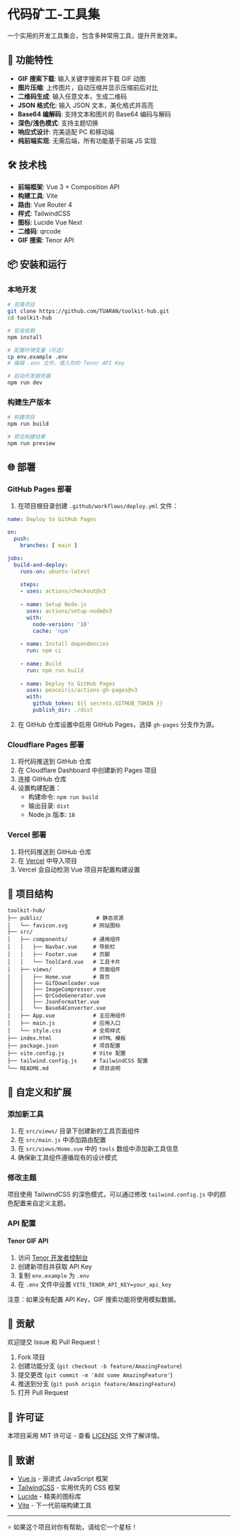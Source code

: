 # 代码矿工-工具集

一个实用的开发工具集合，包含多种常用工具，提升开发效率。

## 🚀 功能特性

- **GIF 搜索下载**: 输入关键字搜索并下载 GIF 动图
- **图片压缩**: 上传图片，自动压缩并显示压缩前后对比
- **二维码生成**: 输入任意文本，生成二维码
- **JSON 格式化**: 输入 JSON 文本，美化格式并高亮
- **Base64 编解码**: 支持文本和图片的 Base64 编码与解码
- **深色/浅色模式**: 支持主题切换
- **响应式设计**: 完美适配 PC 和移动端
- **纯前端实现**: 无需后端，所有功能基于前端 JS 实现

## 🛠️ 技术栈

- **前端框架**: Vue 3 + Composition API
- **构建工具**: Vite
- **路由**: Vue Router 4
- **样式**: TailwindCSS
- **图标**: Lucide Vue Next
- **二维码**: qrcode
- **GIF 搜索**: Tenor API

## 📦 安装和运行

### 本地开发

```bash
# 克隆项目
git clone https://github.com/TUARAN/toolkit-hub.git
cd toolkit-hub

# 安装依赖
npm install

# 配置环境变量（可选）
cp env.example .env
# 编辑 .env 文件，填入你的 Tenor API Key

# 启动开发服务器
npm run dev
```

### 构建生产版本

```bash
# 构建项目
npm run build

# 预览构建结果
npm run preview
```

## 🌐 部署

### GitHub Pages 部署

1. 在项目根目录创建 `.github/workflows/deploy.yml` 文件：

```yaml
name: Deploy to GitHub Pages

on:
  push:
    branches: [ main ]

jobs:
  build-and-deploy:
    runs-on: ubuntu-latest
    
    steps:
    - uses: actions/checkout@v3
    
    - name: Setup Node.js
      uses: actions/setup-node@v3
      with:
        node-version: '18'
        cache: 'npm'
    
    - name: Install dependencies
      run: npm ci
    
    - name: Build
      run: npm run build
    
    - name: Deploy to GitHub Pages
      uses: peaceiris/actions-gh-pages@v3
      with:
        github_token: ${{ secrets.GITHUB_TOKEN }}
        publish_dir: ./dist
```

2. 在 GitHub 仓库设置中启用 GitHub Pages，选择 `gh-pages` 分支作为源。

### Cloudflare Pages 部署

1. 将代码推送到 GitHub 仓库
2. 在 Cloudflare Dashboard 中创建新的 Pages 项目
3. 连接 GitHub 仓库
4. 设置构建配置：
   - 构建命令: `npm run build`
   - 输出目录: `dist`
   - Node.js 版本: `18`

### Vercel 部署

1. 将代码推送到 GitHub 仓库
2. 在 [Vercel](https://vercel.com) 中导入项目
3. Vercel 会自动检测 Vue 项目并配置构建设置

## 📁 项目结构

```
toolkit-hub/
├── public/                 # 静态资源
│   └── favicon.svg        # 网站图标
├── src/
│   ├── components/        # 通用组件
│   │   ├── Navbar.vue     # 导航栏
│   │   ├── Footer.vue     # 页脚
│   │   └── ToolCard.vue   # 工具卡片
│   ├── views/             # 页面组件
│   │   ├── Home.vue       # 首页
│   │   ├── GifDownloader.vue
│   │   ├── ImageCompressor.vue
│   │   ├── QrCodeGenerator.vue
│   │   ├── JsonFormatter.vue
│   │   └── Base64Converter.vue
│   ├── App.vue            # 主应用组件
│   ├── main.js            # 应用入口
│   └── style.css          # 全局样式
├── index.html             # HTML 模板
├── package.json           # 项目配置
├── vite.config.js         # Vite 配置
├── tailwind.config.js     # TailwindCSS 配置
└── README.md              # 项目说明
```

## 🎨 自定义和扩展

### 添加新工具

1. 在 `src/views/` 目录下创建新的工具页面组件
2. 在 `src/main.js` 中添加路由配置
3. 在 `src/views/Home.vue` 中的 `tools` 数组中添加新工具信息
4. 确保新工具组件遵循现有的设计模式

### 修改主题

项目使用 TailwindCSS 的深色模式，可以通过修改 `tailwind.config.js` 中的颜色配置来自定义主题。

### API 配置

#### Tenor GIF API

1. 访问 [Tenor 开发者控制台](https://tenor.com/developer/dashboard)
2. 创建新项目并获取 API Key
3. 复制 `env.example` 为 `.env`
4. 在 `.env` 文件中设置 `VITE_TENOR_API_KEY=your_api_key`

注意：如果没有配置 API Key，GIF 搜索功能将使用模拟数据。

## 🤝 贡献

欢迎提交 Issue 和 Pull Request！

1. Fork 项目
2. 创建功能分支 (`git checkout -b feature/AmazingFeature`)
3. 提交更改 (`git commit -m 'Add some AmazingFeature'`)
4. 推送到分支 (`git push origin feature/AmazingFeature`)
5. 打开 Pull Request

## 📄 许可证

本项目采用 MIT 许可证 - 查看 [LICENSE](LICENSE) 文件了解详情。

## 🙏 致谢

- [Vue.js](https://vuejs.org/) - 渐进式 JavaScript 框架
- [TailwindCSS](https://tailwindcss.com/) - 实用优先的 CSS 框架
- [Lucide](https://lucide.dev/) - 精美的图标库
- [Vite](https://vitejs.dev/) - 下一代前端构建工具

---

⭐ 如果这个项目对你有帮助，请给它一个星标！ 